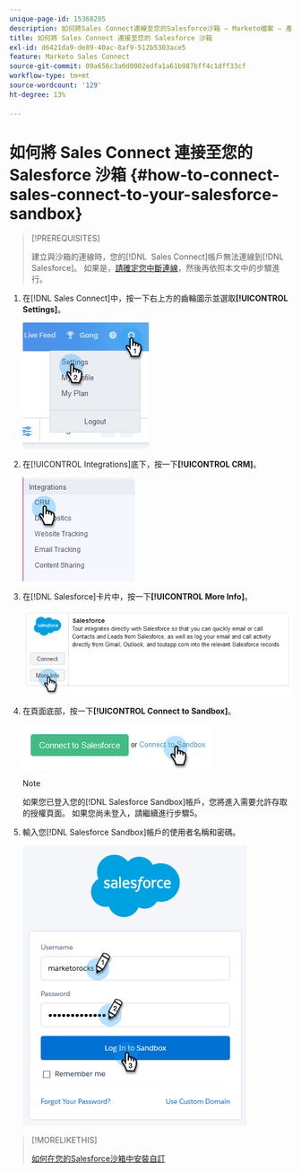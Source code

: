 ```yaml
---
unique-page-id: 15368205
description: 如何將Sales Connect連線至您的Salesforce沙箱 — Marketo檔案 — 產品檔案
title: 如何將 Sales Connect 連接至您的 Salesforce 沙箱
exl-id: d6421da9-de89-40ac-8af9-512b5303ace5
feature: Marketo Sales Connect
source-git-commit: 09a656c3a0d0002edfa1a61b987bff4c1dff33cf
workflow-type: tm+mt
source-wordcount: '129'
ht-degree: 13%

---
```


# 如何將 Sales Connect 連接至您的 Salesforce 沙箱 {#how-to-connect-sales-connect-to-your-salesforce-sandbox}

>[!PREREQUISITES]
>
>建立與沙箱的連線時，您的[!DNL &#x200B; Sales Connect]帳戶無法連線到[!DNL Salesforce]。 如果是，[請確定您中斷連線](/help/marketo/product-docs/marketo-sales-connect/crm/salesforce-integration/disconnect-salesforce-from-your-sales-connect-account.md)，然後再依照本文中的步驟進行。

1. 在[!DNL Sales Connect]中，按一下右上方的齒輪圖示並選取&#x200B;**[!UICONTROL Settings]**。

   ![](assets/one-2.png)

1. 在[!UICONTROL Integrations]底下，按一下&#x200B;**[!UICONTROL CRM]**。

   ![](assets/two-2.png)

1. 在[!DNL Salesforce]卡片中，按一下&#x200B;**[!UICONTROL More Info]**。

   ![](assets/three-2.png)

1. 在頁面底部，按一下&#x200B;**[!UICONTROL Connect to Sandbox]**。

   ![](assets/four-2.png)

   >[!NOTE]
   >
   >如果您已登入您的[!DNL Salesforce Sandbox]帳戶，您將進入需要允許存取的授權頁面。 如果您尚未登入，請繼續進行步驟5。

1. 輸入您[!DNL Salesforce Sandbox]帳戶的使用者名稱和密碼。

   ![](assets/five-2.png)

>[!MORELIKETHIS]
>
>[如何在您的Salesforce沙箱中安裝自訂](/help/marketo/product-docs/marketo-sales-connect/crm/salesforce-customization/how-to-install-customizations-in-your-salesforce-sandbox.md)
